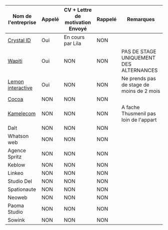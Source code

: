 
| Nom de l'entreprise | Appelé | CV + Lettre de motivation Envoyé | Rappelé | Remarques |
| ------------------- | ------ | -------------------------------- | ------- | --------- |
| [Crystal ID](https://www.cristalid.com)| Oui    | En cours par Lila| NON     |           |
| [Wapiti](https://wapiti-agency.com)| Oui    | NON| NON     | PAS DE STAGE UNIQUEMENT DES ALTERNANCES|
| [Lemon interactive](https://www.lemon-interactive.fr)| Oui    | NON| NON     | Ne prends pas de stage de moins de 2 mois |
| [Cocoa](https://lagencecocoa.com/)| NON    | NON| NON     | |
| [Kamelecom](https://kamelecom.fr)| NON    | NON| NON     | A fache Thusmenil pas loin de l'appart|
| Dalt | NON    | NON| NON     | |
| Whatson web | NON    | NON| NON     | |
| Agence Spritz | NON    | NON| NON     | |
| Keblow | NON    | NON| NON     | |
| Linkeo | NON    | NON| NON     | |
| Studio Del | NON    | NON| NON     | |
| Spationaute  | NON    | NON| NON     | |
| Neoweb | NON    | NON| NON     | |
| Paoma Studio | NON    | NON| NON     | |
| Sowink | NON    | NON| NON     | |
